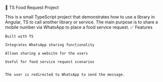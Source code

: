 📱 TS Food Request Project

This is a small TypeScript project that demonstrates how to use a library in Angular, TS to call another library or service. The main purpose is to share a mobile number via WhatsApp to place a food service request.
✅ Features

    Built with TS

    Integrates WhatsApp sharing functionality

    Allows sharing a website for the users

    Useful for food service request scenarios


    The user is redirected to WhatsApp to send the message.
